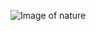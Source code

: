 ![Image of nature](https://images.unsplash.com/photo-1493244086696-a694011beea9?ixid=MnwxMjA3fDB8MHx0b3BpYy1mZWVkfDR8NnNNVmpUTFNrZVF8fGVufDB8fHx8&ixlib=rb-1.2.1&auto=format&fit=crop&w=500&q=60)
